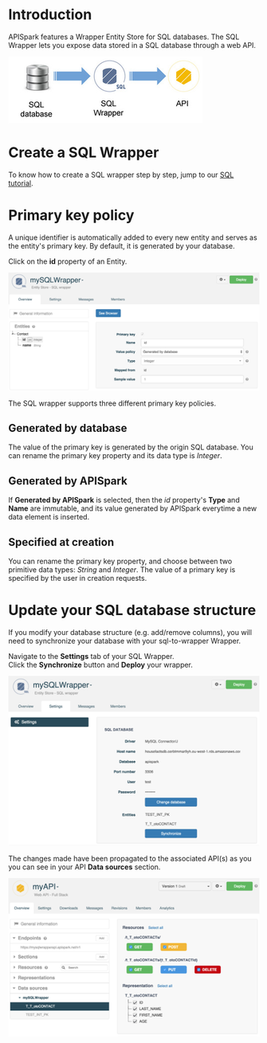 # Introduction

APISpark features a Wrapper Entity Store for SQL databases. The SQL Wrapper lets you expose data stored in a SQL database through a web API.

![SQL to wrapper](images/sql-to-wrapper.jpg "SQL to wrapper")

# Create a SQL Wrapper

To know how to create a SQL wrapper step by step, jump to our [SQL tutorial](/technical-resources/apispark/tutorials/expose-sql-via-api "SQL tutorial").

# Primary key policy

A unique identifier is automatically added to every new entity and serves as the entity's primary key. By default, it is generated by your database.

Click on the **id** property of an Entity.

![Primary key](images/sql-pk-policy.jpg "Primary key")

The SQL wrapper supports three different primary key policies.

## Generated by database

The value of the primary key is generated by the origin SQL database. You can rename the primary key property and its data type is *Integer*.

## Generated by APISpark

If **Generated by APISpark** is selected, then the *id* property's **Type** and **Name** are immutable, and its value generated by APISpark everytime a new data element is inserted.

## Specified at creation

You can rename the primary key property, and choose between two primitive data types: *String* and *Integer*. The value of a primary key is specified by the user in creation requests.

# Update your SQL database structure

If you modify your database structure (e.g. add/remove columns), you will need to synchronize your database with your sql-to-wrapper Wrapper.

Navigate to the **Settings** tab of your SQL Wrapper.  
Click the **Synchronize** button and **Deploy** your wrapper.

![Synchronize](images/sql-synchro-button.jpg "Synchronize")

The changes made have been propagated to the associated API(s) as you you can see in your API **Data sources** section.

![Data sources](images/sql-data-sources-section.jpg "Data sources")

